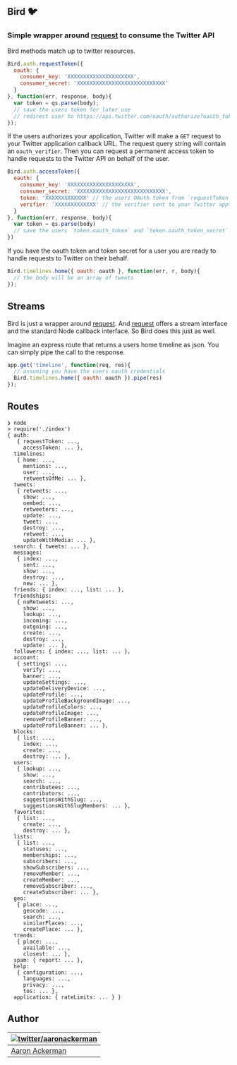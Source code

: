 ## Bird :bird:

### Simple wrapper around [request](https://github.com/mikeal/request) to consume the Twitter API

Bird methods match up to twitter resources.

```js
Bird.auth.requestToken({
  oauth: {
    consumer_key: 'XXXXXXXXXXXXXXXXXXXXX',
    consumer_secret: 'XXXXXXXXXXXXXXXXXXXXXXXXXXXX'
  }
}, function(err, response, body){
  var token = qs.parse(body);
  // save the users token for later use
  // redirect user to https://api.twitter.com/oauth/authorize?oauth_token= + token.oauth_token
});
```

If the users authorizes your application, Twitter will make a `GET` request to your Twitter application callback URL. The request query string will contain an `oauth_verifier`. Then you can request a permanent access token to handle requests to the Twitter API on behalf of the user.

```js
Bird.auth.accessToken({
  oauth: {
    consumer_key: 'XXXXXXXXXXXXXXXXXXXXX',
    consumer_secret: 'XXXXXXXXXXXXXXXXXXXXXXXXXXXX',
    token: 'XXXXXXXXXXXXX' // the users OAuth token from `requestToken`
    verifier: 'XXXXXXXXXXXXX' // the verifier sent to your Twitter application callback route
  }
}, function(err, response, body){
  var token = qs.parse(body)
  // save the users `token.oauth_token` and `token.oauth_token_secret` here
})
```

If you have the oauth token and token secret for a user you are ready to handle requests to Twitter on their behalf.

```js
Bird.timelines.home({ oauth: oauth }, function(err, r, body){
  // the body will be an array of tweets
});
```

## Streams

Bird is just a wrapper around [request](https://github.com/mikeal/request). And [request](https://github.com/mikeal/request) offers a stream interface and the standard Node callback interface. So Bird does this just as well.

Imagine an express route that returns a users home timeline as json. You can simply pipe the call to the response.

```js
app.get('timeline', function(req, res){
  // assuming you have the users oauth credentials
  Bird.timelines.home({ oauth: oauth }).pipe(res)
});
```

## Routes

```
❯ node
> require('./index')
{ auth:
   { requestToken: ...,
     accessToken: ... },
  timelines:
   { home: ...,
     mentions: ...,
     user: ...,
     retweetsOfMe: ... },
  tweets:
   { retweets: ...,
     show: ...,
     oembed: ...,
     retweeters: ...,
     update: ...,
     tweet: ...,
     destroy: ...,
     retweet: ...,
     updateWithMedia: ... },
  search: { tweets: ... },
  messages:
   { index: ...,
     sent: ...,
     show: ...,
     destroy: ...,
     new: ... },
  friends: { index: ..., list: ... },
  friendships:
   { noRetweets: ...,
     show: ...,
     lookup: ...,
     incoming: ...,
     outgoing: ...,
     create: ...,
     destroy: ...,
     update: ... },
  followers: { index: ..., list: ... },
  account:
   { settings: ...,
     verify: ...,
     banner: ...,
     updateSettings: ...,
     updateDeliveryDevice: ...,
     updateProfile: ...,
     updateProfileBackgroundImage: ...,
     updateProfileColors: ...,
     updateProfileImage: ...,
     removeProfileBanner: ...,
     updateProfileBanner: ... },
  blocks:
   { list: ...,
     index: ...,
     create: ...,
     destroy: ... },
  users:
   { lookup: ...,
     show: ...,
     search: ...,
     contributees: ...,
     contributors: ...,
     suggestionsWithSlug: ...,
     suggestionsWithSlugMembers: ... },
  favorites:
   { list: ...,
     create: ...,
     destroy: ... },
  lists:
   { list: ...,
     statuses: ...,
     memberships: ...,
     subscribers: ...,
     showSubscribers: ...,
     removeMember: ...,
     createMember: ...,
     removeSubscriber: ...,
     createSubscriber: ... },
  geo:
   { place: ...,
     geocode: ...,
     search: ...,
     similarPlaces: ...,
     createPlace: ... },
  trends:
   { place: ...,
     available: ...,
     closest: ... },
  spam: { report: ... },
  help:
   { configuration: ...,
     languages: ...,
     privacy: ...,
     tos: ... },
  application: { rateLimits: ... } }
```

## Author

| [![twitter/_aaronackerman_](http://gravatar.com/avatar/c73ff9c7e654647b2b339d9e08b52143?s=70)](http://twitter.com/_aaronackerman_ "Follow @_aaronackerman_ on Twitter") |
|---|
| [Aaron Ackerman](https://twitter.com/_aaronackerman_) |
